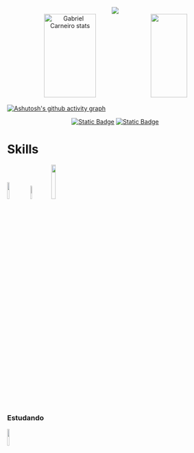<div align="center">
  <img src="https://capsule-render.vercel.app/api?type=cylinder&color=0:00072D,100:2A9DF4&height=150&section=header&text=I’m%20Gabriel&animation=blinking&fontSize=90&fontColor=D0EFFF"/>
</div>
<div align="center">
  <img width="49%" height="195px" src="https://github-readme-stats.vercel.app/api?username=GabeMike52&show_icons=true&count_private=true&hide_border=true&title_color=1167B1&icon_color=1167B1&text_color=c9d1d9&bg_color=0d1117"alt="Gabriel Carneiro stats" />
  <img width="41%" height="195px" src="https://github-readme-stats.vercel.app/api/top-langs/?username=GabeMike52&layout=compact&hide_border=true&title_color=1167B1&text_color=1167B1&bg_color=0d1117"/>
</div>

[![Ashutosh's github activity graph](https://github-readme-activity-graph.vercel.app/graph?username=GabeMike52&bg_color=0d1117&color=223BC9&line=067FD0&point=A3C5F1&area=true&hide_border=true)](https://github.com/ashutosh00710/github-readme-activity-graph)

<div align="center">
  <a href="https://www.instagram.com/gabmcarneiro/" target="_blank"><img alt="Static Badge" src="https://img.shields.io/badge/Instagram-%23191970?style=for-the-badge&logo=instagram&logoColor=aliceblue"></a>
  <a href="https://www.linkedin.com/in/gabriel-miqueias-carneiro-13464a226/" target="_blank"><img alt="Static Badge" src="https://img.shields.io/badge/LinkedIn-%23191970?style=for-the-badge&logo=LinkedIn&logoColor=aliceblue"></a>
</div>

<h1>Skills</h1>
<div>
  <img width="10%" src="https://img.shields.io/badge/HTML5-E34F26?style=for-the-badge&logo=html5&logoColor=white">
  <img width="8.9%" src="https://img.shields.io/badge/CSS3-1572B6?style=for-the-badge&logo=css3&logoColor=white">
  <img width="14.3%" src="https://img.shields.io/badge/JavaScript-F7DF1E?style=for-the-badge&logo=javascript&logoColor=black">
  <br>
  <h3>Estudando</h3>
    <div>
    <img width="10%" src="https://img.shields.io/badge/Node%20-%20NodeJS?style=for-the-badge&logo=node.js&color=black">
    </div>
</div>
